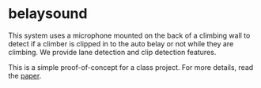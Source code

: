 # belaysound

This system uses a microphone mounted on the back of a climbing wall to detect if a climber is clipped in to the auto belay or not while they are climbing.
We provide lane detection and clip detection features.

This is a simple proof-of-concept for a class project.
For more details, read the [paper](BelaySound.pdf).
